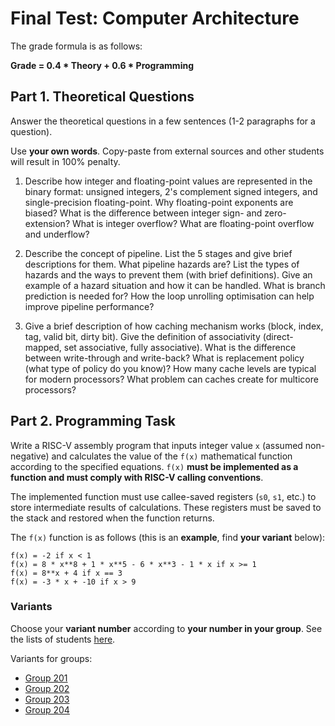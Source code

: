 # Final Test: Computer Architecture

The grade formula is as follows:

__Grade = 0.4 * Theory + 0.6 * Programming__

## Part 1. Theoretical Questions

Answer the theoretical questions in a few sentences (1-2 paragraphs for a question).

Use __your own words__.
Copy-paste from external sources and other students will result in 100% penalty.

1. Describe how integer and floating-point values are represented in the binary format:
   unsigned integers, 2's complement signed integers, and single-precision floating-point.
   Why floating-point exponents are biased?
   What is the difference between integer sign- and zero-extension?
   What is integer overflow? What are floating-point overflow and underflow?

2. Describe the concept of pipeline.
   List the 5 stages and give brief descriptions for them.
   What pipeline hazards are? List the types of hazards and the ways to prevent them (with brief definitions).
   Give an example of a hazard situation and how it can be handled.
   What is branch prediction is needed for?
   How the loop unrolling optimisation can help improve pipeline performance?

3. Give a brief description of how caching mechanism works (block, index, tag, valid bit, dirty bit).
   Give the definition of associativity (direct-mapped, set associative, fully associative).
   What is the difference between write-through and write-back?
   What is replacement policy (what type of policy do you know)?
   How many cache levels are typical for modern processors?
   What problem can caches create for multicore processors?

## Part 2. Programming Task

Write a RISC-V assembly program that inputs integer value `x` (assumed non-negative)
and calculates the value of the `f(x)` mathematical function according to the specified equations.
`f(x)` __must be implemented as a function and must comply with RISC-V calling conventions__.

The implemented function must use callee-saved registers (`s0`, `s1`, etc.) to 
store intermediate results of calculations.
These registers must be saved to the stack and restored when the function returns.

The `f(x)` function is as follows (this is an __example__, find __your variant__ below):

    f(x) = -2 if x < 1
    f(x) = 8 * x**8 + 1 * x**5 - 6 * x**3 - 1 * x if x >= 1
    f(x) = 8**x + 4 if x == 3
    f(x) = -3 * x + -10 if x > 9

### Variants

Choose your __variant number__ according to __your number in your group__.
See the lists of students [here](
https://docs.google.com/spreadsheets/d/1BES3ooOfdVui-ioTibUHbApOkOwa46IEdmel-Gn27L4/edit?usp=sharing).

Variants for groups:

* [Group 201](group201.md)
* [Group 202](group202.md)
* [Group 203](group203.md)
* [Group 204](group204.md)
